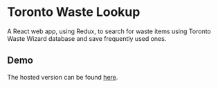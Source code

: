 # Toronto Waste Lookup
A React web app, using Redux, to search for waste items using Toronto Waste Wizard database and save frequently used ones.

## Demo
The hosted version can be found [here](https://toronto-waste-search.herokuapp.com/).
